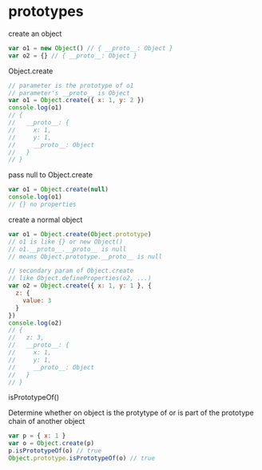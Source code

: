 # prototypes

create an object

```js
var o1 = new Object() // { __proto__: Object }
var o2 = {} // { __proto__: Object }
```

Object.create

```js
// parameter is the prototype of o1
// parameter's __proto__ is Object
var o1 = Object.create({ x: 1, y: 2 })
console.log(o1)
// {
//   __proto__: {
//     x: 1,
//     y: 1,
//     __proto__: Object
//   }
// }
```

pass null to Object.create

```js
var o1 = Object.create(null)
console.log(o1)
// {} no properties
```

create a normal object

```js
var o1 = Object.create(Object.prototype)
// o1 is like {} or new Object()
// o1.__proto__.__proto__ is null
// means Object.prototype.__proto__ is null

// secondary param of Object.create
// like Object.defineProperties(o2, ...)
var o2 = Object.create({ x: 1, y: 1 }, {
  z: {
    value: 3
  }
})
console.log(o2)
// {
//   z: 3,
//   __proto__: {
//     x: 1,
//     y: 1,
//     __proto__: Object
//   }
// }
```

isPrototypeOf()

Determine whether on object is the protytype of or is part of the prototype chain of another object

```js
var p = { x: 1 }
var o = Object.create(p)
p.isPrototypeOf(o) // true
Object.prototype.isPrototypeOf(o) // true
```
